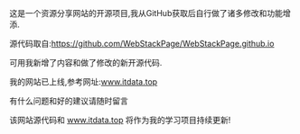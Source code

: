 这是一个资源分享网站的开源项目,我从GitHub获取后自行做了诸多修改和功能增添.

源代码取自:https://github.com/WebStackPage/WebStackPage.github.io

可用我新增了内容和做了修改的新开源代码.

我的网站已上线,参考网址:www.itdata.top

有什么问题和好的建议请随时留言

该网站源代码和 www.itdata.top 将作为我的学习项目持续更新!
